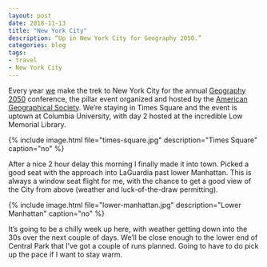 ```yaml
---
layout: post
date: 2018-11-13
title: "New York City"
description: “Up in New York City for Geography 2050.”
categories: blog
tags:
- travel
- New York City
---
```


Every year [we](https://www.spatialnetworks.com "Spatial Networks") make the trek to New York City for the annual [Geography 2050](http://www.geography2050.org "Geo 2050") conference, the pillar event organized and hosted by the [American Geographical Society](http://www.americangeo.org "American Geographical Society"). We’re staying in Times Square and the event is uptown at Columbia University, with day 2 hosted at the incredible Low Memorial Library.

{% include image.html file="times-square.jpg" description="Times Square" caption="no" %}

After a nice 2 hour delay this morning I finally made it into town. Picked a good seat with the approach into LaGuardia past lower Manhattan. This is always a window seat flight for me, with the chance to get a good view of the City from above (weather and luck-of-the-draw permitting).

{% include image.html file="lower-manhattan.jpg" description="Lower Manhattan" caption="no" %}

It’s going to be a chilly week up here, with weather getting down into the 30s over the next couple of days. We’ll be close enough to the lower end of Central Park that I’ve got a couple of runs planned. Going to have to do pick up the pace if I want to stay warm.
